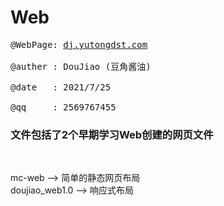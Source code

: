 # Web
<pre>
@WebPage: <a href="dj.yutongdst.com">dj.yutongdst.com</a> </br>
@auther : DouJiao (豆角酱油) </br>
@date   : 2021/7/25 </br>
@qq     : 2569767455 
</pre>

<h3>文件包括了2个早期学习Web创建的网页文件 </h3></br>

mc-web --> 简单的静态网页布局  </br>
doujiao_web1.0 --> 响应式布局 </br>
